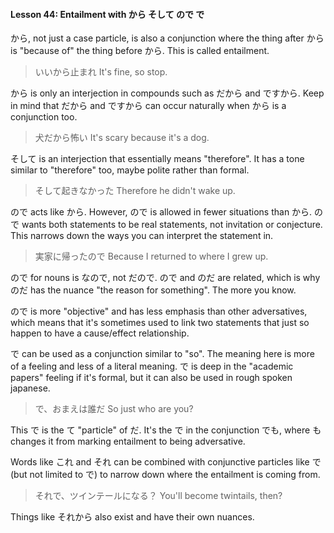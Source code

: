#### Lesson 44: Entailment with から そして ので で


から, not just a case particle, is also a conjunction where the thing after から is "because of" the thing before から. This is called entailment.


> いいから止まれ It's fine, so stop.

から is only an interjection in compounds such as だから and ですから. Keep in mind that だから and ですから can occur naturally when から is a conjunction too.


> 犬だから怖い It's scary because it's a dog.

そして is an interjection that essentially means "therefore". It has a tone similar to "therefore" too, maybe polite rather than formal.


> そして起きなかった Therefore he didn't wake up.

ので acts like から. However, ので is allowed in fewer situations than から. ので wants both statements to be real statements, not invitation or conjecture. This narrows down the ways you can interpret the statement in.


> 実家に帰ったので Because I returned to where I grew up.

ので for nouns is なので, not だので. ので and のだ are related, which is why のだ has the nuance "the reason for something". The more you know.


ので is more "objective" and has less emphasis than other adversatives, which means that it's sometimes used to link two statements that just so happen to have a cause/effect relationship.


で can be used as a conjunction similar to "so". The meaning here is more of a feeling and less of a literal meaning. で is deep in the "academic papers" feeling if it's formal, but it can also be used in rough spoken japanese.


> で、おまえは誰だ So just who are you?

This で is the て "particle" of だ. It's the で in the conjunction でも, where も changes it from marking entailment to being adversative.


Words like これ and それ can be combined with conjunctive particles like で (but not limited to で) to narrow down where the entailment is coming from.


> それで、ツインテールになる？ You'll become twintails, then?

Things like それから also exist and have their own nuances.



